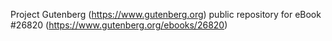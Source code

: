 Project Gutenberg (https://www.gutenberg.org) public repository for eBook #26820 (https://www.gutenberg.org/ebooks/26820)
